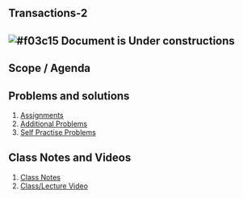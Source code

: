 
## Transactions-2

## ![#f03c15](https://placehold.co/15x15/f03c15/f03c15.png) Document is Under constructions

## Scope / Agenda
  

## Problems and solutions

1. [Assignments]()
2. [Additional Problems]()
3. [Self Practise Problems]()

## Class Notes and Videos

1. [Class Notes]()
2. [Class/Lecture Video]()